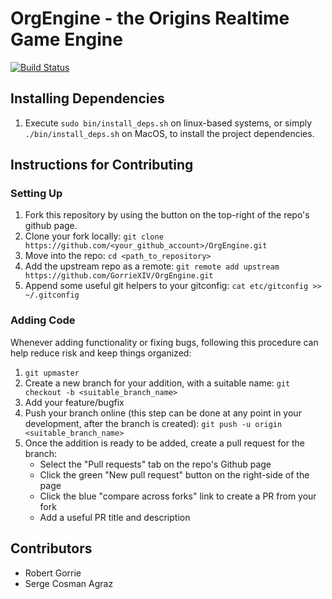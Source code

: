 OrgEngine - the Origins Realtime Game Engine
============================================
[![Build Status](https://travis-ci.com/GorrieXIV/ORG-Engine.svg?branch=master)](https://travis-ci.com/GorrieXIV/ORG-Engine)

## Installing Dependencies

1. Execute `sudo bin/install_deps.sh` on linux-based systems, or simply `./bin/install_deps.sh` on MacOS, to install the project dependencies.

## Instructions for Contributing

### Setting Up

1. Fork this repository by using the button on the top-right of the repo's github page.
2. Clone your fork locally: `git clone https://github.com/<your_github_account>/OrgEngine.git`
3. Move into the repo: `cd <path_to_repository>`
2. Add the upstream repo as a remote: `git remote add upstream https://github.com/GorrieXIV/OrgEngine.git`
3. Append some useful git helpers to your gitconfig: `cat etc/gitconfig >> ~/.gitconfig`

### Adding Code
Whenever adding functionality or fixing bugs, following this procedure can help reduce risk and keep things organized:
1. `git upmaster`
2. Create a new branch for your addition, with a suitable name: `git checkout -b <suitable_branch_name>`
3. Add your feature/bugfix
4. Push your branch online (this step can be done at any point in your development, after the branch is created): `git push -u origin <suitable_branch_name>`
5. Once the addition is ready to be added, create a pull request for the branch:
    * Select the "Pull requests" tab on the repo's Github page
    * Click the green "New pull request" button on the right-side of the page
    * Click the blue "compare across forks" link to create a PR from your fork
    * Add a useful PR title and description

## Contributors
* Robert Gorrie
* Serge Cosman Agraz
